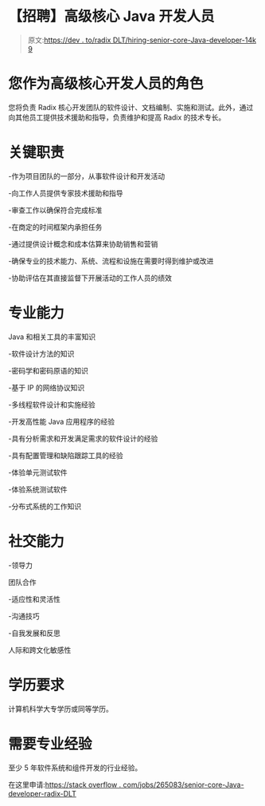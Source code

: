 # 【招聘】高级核心 Java 开发人员

> 原文:[https://dev . to/radix DLT/hiring-senior-core-Java-developer-14k 9](https://dev.to/radixdlt/hiring-senior-core-java-developer-14k9)

# [](#your-role-as-a-senior-core-developer)您作为高级核心开发人员的角色

您将负责 Radix 核心开发团队的软件设计、文档编制、实施和测试。此外，通过向其他员工提供技术援助和指导，负责维护和提高 Radix 的技术专长。

# [](#key-responsibilities)关键职责

-作为项目团队的一部分，从事软件设计和开发活动

-向工作人员提供专家技术援助和指导

-审查工作以确保符合完成标准

-在商定的时间框架内承担任务

-通过提供设计概念和成本估算来协助销售和营销

-确保专业的技术能力、系统、流程和设施在需要时得到维护或改进

-协助评估在其直接监督下开展活动的工作人员的绩效

# [](#professional-competencies)专业能力

Java 和相关工具的丰富知识

-软件设计方法的知识

-密码学和密码原语的知识

-基于 IP 的网络协议知识

-多线程软件设计和实施经验

-开发高性能 Java 应用程序的经验

-具有分析需求和开发满足需求的软件设计的经验

-具有配置管理和缺陷跟踪工具的经验

-体验单元测试软件

-体验系统测试软件

-分布式系统的工作知识

# [](#social-competencies)社交能力

-领导力

团队合作

-适应性和灵活性

-沟通技巧

-自我发展和反思

人际和跨文化敏感性

# [](#education-required)学历要求

计算机科学大专学历或同等学历。

# [](#professional-experience-required)需要专业经验

至少 5 年软件系统和组件开发的行业经验。

在这里申请:[https://stack overflow . com/jobs/265083/senior-core-Java-developer-radix-DLT](https://stackoverflow.com/jobs/265083/senior-core-java-developer-radix-dlt)